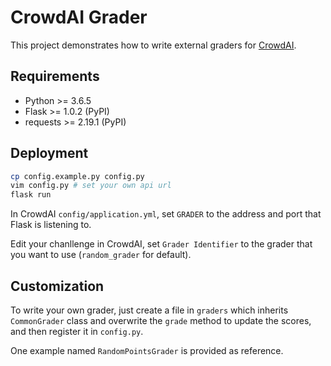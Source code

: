 # CrowdAI Grader

This project demonstrates how to write external graders for [CrowdAI](https://github.com/crowdai/CrowdAI).

## Requirements

* Python >= 3.6.5
* Flask >= 1.0.2 (PyPI)
* requests >= 2.19.1 (PyPI)

## Deployment

```bash
cp config.example.py config.py
vim config.py # set your own api url
flask run
```

In CrowdAI `config/application.yml`, set `GRADER` to the address and port that Flask is listening to.

Edit your chanllenge in CrowdAI, set `Grader Identifier` to the grader that you want to use (`random_grader` for default).

## Customization

To write your own grader, just create a file in `graders` which inherits `CommonGrader` class and overwrite the `grade` method to update the scores, and then register it in `config.py`.

One example named `RandomPointsGrader` is provided as reference.